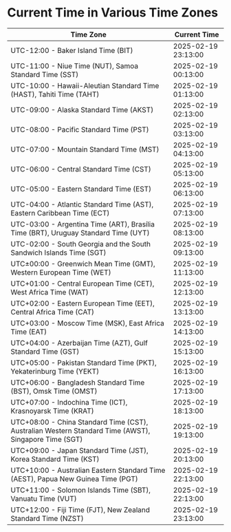 # Current Time in Various Time Zones

| Time Zone | Current Time |
|-----------|--------------|
| UTC-12:00 - Baker Island Time (BIT) | 2025-02-19 23:13:00 |
| UTC-11:00 - Niue Time (NUT), Samoa Standard Time (SST) | 2025-02-19 00:13:00 |
| UTC-10:00 - Hawaii-Aleutian Standard Time (HAST), Tahiti Time (TAHT) | 2025-02-19 01:13:00 |
| UTC-09:00 - Alaska Standard Time (AKST) | 2025-02-19 02:13:00 |
| UTC-08:00 - Pacific Standard Time (PST) | 2025-02-19 03:13:00 |
| UTC-07:00 - Mountain Standard Time (MST) | 2025-02-19 04:13:00 |
| UTC-06:00 - Central Standard Time (CST) | 2025-02-19 05:13:00 |
| UTC-05:00 - Eastern Standard Time (EST) | 2025-02-19 06:13:00 |
| UTC-04:00 - Atlantic Standard Time (AST), Eastern Caribbean Time (ECT) | 2025-02-19 07:13:00 |
| UTC-03:00 - Argentina Time (ART), Brasília Time (BRT), Uruguay Standard Time (UYT) | 2025-02-19 08:13:00 |
| UTC-02:00 - South Georgia and the South Sandwich Islands Time (SGT) | 2025-02-19 09:13:00 |
| UTC±00:00 - Greenwich Mean Time (GMT), Western European Time (WET) | 2025-02-19 11:13:00 |
| UTC+01:00 - Central European Time (CET), West Africa Time (WAT) | 2025-02-19 12:13:00 |
| UTC+02:00 - Eastern European Time (EET), Central Africa Time (CAT) | 2025-02-19 13:13:00 |
| UTC+03:00 - Moscow Time (MSK), East Africa Time (EAT) | 2025-02-19 14:13:00 |
| UTC+04:00 - Azerbaijan Time (AZT), Gulf Standard Time (GST) | 2025-02-19 15:13:00 |
| UTC+05:00 - Pakistan Standard Time (PKT), Yekaterinburg Time (YEKT) | 2025-02-19 16:13:00 |
| UTC+06:00 - Bangladesh Standard Time (BST), Omsk Time (OMST) | 2025-02-19 17:13:00 |
| UTC+07:00 - Indochina Time (ICT), Krasnoyarsk Time (KRAT) | 2025-02-19 18:13:00 |
| UTC+08:00 - China Standard Time (CST), Australian Western Standard Time (AWST), Singapore Time (SGT) | 2025-02-19 19:13:00 |
| UTC+09:00 - Japan Standard Time (JST), Korea Standard Time (KST) | 2025-02-19 20:13:00 |
| UTC+10:00 - Australian Eastern Standard Time (AEST), Papua New Guinea Time (PGT) | 2025-02-19 22:13:00 |
| UTC+11:00 - Solomon Islands Time (SBT), Vanuatu Time (VUT) | 2025-02-19 22:13:00 |
| UTC+12:00 - Fiji Time (FJT), New Zealand Standard Time (NZST) | 2025-02-19 23:13:00 |

